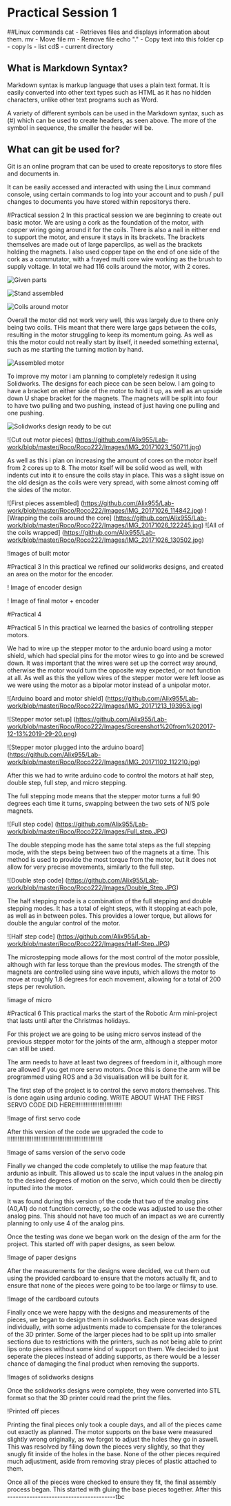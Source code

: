 # Practical Session 1

##Linux commands
cat - Retrieves files and displays information about them.
mv - Move file
rm - Remove file
echo "." - Copy text into this folder
cp - copy
ls - list
cd$ - current directory 

## What is Markdown Syntax?

Markdown syntax is markup language that uses a plain text format. It is easily converted into other text types such as HTML as it has no hidden characters, unlike other text programs such as Word.

A variety of different symbols can be used in the Markdown syntax, such as (#) which can be used to create headers, as seen above. The more of the symbol in sequence, the smaller the header will be.


## What can git be used for?

Git is an online program that can be used to create repositorys to store files and documents in. 

It can be easily accessed and interacted with using the Linux command console, using certain commands to log into your account and to push / pull changes to documents you have stored within repositorys there.



#Practical session 2
In this practical session we are beginning to create out basic motor. We are using a cork as the foundation of the motor, with copper wiring going around it for the coils. There is also a nail in either end to support the motor, and ensure it stays in its brackets. The brackets themselves are made out of large paperclips, as well as the brackets holding the magnets. I also used copper tape on the end of one side of the cork as a commutator, with a frayed multi core wire working as the brush to supply voltage. In total we had 116 coils around the motor, with 2 cores. 

![Given parts](https://github.com/Alix955/Lab-work/tree/master/Roco/Roco222/Images/IMG_20171005_113211.jpg)

![Stand assembled](https://github.com/Alix955/Lab-work/tree/master/Roco/Roco222/Images/IMG_20171005_120906.jpg)

![Coils around motor](https://github.com/Alix955/Lab-work/tree/master/Roco/Roco222/Images/IMG_20171005_122520.jpg)


Overall the motor did not work very well, this was largely due to there only being two coils. THis meant that there were large gaps between the coils, resulting in the motor struggling to keep its momentum going. As well as this the motor could not really start by itself, it needed something external, such as me starting the turning motion by hand. 

![Assembled motor](https://github.com/Alix955/Lab-work/tree/master/Roco/Roco222/Images/IMG_20171011_134358.jpg)

To improve my motor i am planning to completely redesign it using Solidworks. The designs for each piece can be seen below. I am going to have a bracket on either side of the motor to hold it up, as well as an upside down U shape bracket for the magnets. The magnets will be split into four to have two pulling and two pushing, instead of just having one pulling and one pushing.

![Solidworks design ready to be cut](https://github.com/Alix955/Lab-work/tree/master/Roco/Roco222/Images/IMG_20171019_120219.jpg)

![Cut out motor pieces] (https://github.com/Alix955/Lab-work/blob/master/Roco/Roco222/Images/IMG_20171023_150711.jpg)

As well as this i plan on increasing the amount of cores on the motor itself from 2 cores up to 8. The motor itself will be solid wood as well, with indents cut into it to ensure the coils stay in place. This was a slight issue on the old design as the coils were very spread, with some almost coming off the sides of the motor. 

![First pieces assembled] (https://github.com/Alix955/Lab-work/blob/master/Roco/Roco222/Images/IMG_20171026_114842.jpg)
![Wrapping the coils around the core] (https://github.com/Alix955/Lab-work/blob/master/Roco/Roco222/Images/IMG_20171026_122245.jpg)
![All of the coils wrapped] (https://github.com/Alix955/Lab-work/blob/master/Roco/Roco222/Images/IMG_20171026_130502.jpg)

!Images of built motor


#Practical 3
In this practical we refined our solidworks designs, and created an area on the motor for the encoder.

! Image of encoder design

! Image of final motor + encoder

#Practical 4






#Practical 5
In this practical we learned the basics of controlling stepper motors.

We had to wire up the stepper motor to the ardunio board using a motor shield, which had special pins for the motor wires to go into and be screwed down. It was important that the wires were set up the correct way around, otherwise the motor would turn the opposite way expected, or not function at all. As well as this the yellow wires of the stepper motor were left loose as we were using the motor as a bipolar motor instead of a unipolar motor. 

![Arduino board and motor shield] (https://github.com/Alix955/Lab-work/blob/master/Roco/Roco222/Images/IMG_20171213_193953.jpg)

![Stepper motor setup] (https://github.com/Alix955/Lab-work/blob/master/Roco/Roco222/Images/Screenshot%20from%202017-12-13%2019-29-20.png)

![Stepper motor plugged into the arduino board] (https://github.com/Alix955/Lab-work/blob/master/Roco/Roco222/Images/IMG_20171102_112210.jpg)


After this we had to write arduino code to control the motors at half step, double step, full step, and micro stepping. 

The full stepping mode means that the stepper motor turns a full 90 degrees each time it turns, swapping between the two sets of N/S pole magnets. 

![Full step code] (https://github.com/Alix955/Lab-work/blob/master/Roco/Roco222/Images/Full_step.JPG)

The double stepping mode has the same total steps as the full stepping mode, with the steps being between two of the magnets at a time. This method is used to provide the most torque from the motor, but it does not allow for very precise movements, similarly to the full step. 

![Double step code] (https://github.com/Alix955/Lab-work/blob/master/Roco/Roco222/Images/Double_Step.JPG)

The half stepping mode is a combination of the full stepping and double stepping modes. It has a total of eight steps, with it stopping at each pole, as well as in between poles. This provides a lower torque, but allows for double the angular control of the motor. 

![Half step code] (https://github.com/Alix955/Lab-work/blob/master/Roco/Roco222/Images/Half-Step.JPG)

The microstepping mode allows for the most control of the motor possible, although with far less torque than the previous modes. The strength of the magnets are controlled using sine wave inputs, which allows the motor to move at roughly 1.8 degrees for each movement, allowing for a total of 200 steps per revolution. 

!image of micro

#Practical 6
This practical marks the start of the Robotic Arm mini-project that lasts until after the Christmas holidays. 

For this project we are going to be using micro servos instead of the previous stepper motor for the joints of the arm, although a stepper motor can still be used. 

The arm needs to have at least two degrees of freedom in it, although more are allowed if you get more servo motors. Once this is done the arm will be programmed using ROS and a 3d visualisation will be built for it. 

The first step of the project is to control the servo motors themselves. This is done again using ardunio coding. WRITE ABOUT WHAT THE FIRST SERVO CODE DID HERE!!!!!!!!!!!!!!!!!!!!!!!!!!!

!Image of first servo code

After this version of the code we upgraded the code to !!!!!!!!!!!!!!!!!!!!!!!!!!!!!!!!!!!!!!!!!!!!!!!!!!!!!!!

!Image of sams version of the servo code

Finally we changed the code completely to utilise the map feature that ardunio as inbuilt. This allowed us to scale the input values in the analog pin to the desired degrees of motion on the servo, which could then be directly inputted into the motor.

It was found during this version of the code that two of the analog pins (A0,A1) do not function correctly, so the code was adjusted to use the other analog pins. This should not have too much of an impact as we are currently planning to only use 4 of the analog pins. 

Once the testing was done we began work on the design of the arm for the project. This started off with paper designs, as seen below. 

!Image of paper designs

After the measurements for the designs were decided, we cut them out using the provided cardboard to ensure that the motors actually fit, and to ensure that none of the pieces were going to be too large or flimsy to use. 

!Image of the cardboard cutouts

Finally once we were happy with the designs and measurements of the pieces, we began to design them in solidworks. Each piece was designed individually, with some adjustments made to compensate for the tolerances of the 3D printer. Some of the larger pieces had to be split up into smaller sections due to restrictions with the printers, such as not being able to print lips onto pieces without some kind of support on them. We decided to just seperate the pieces instead of adding supports, as there would be a lesser chance of damaging the final product when removing the supports. 

!Images of solidworks designs

Once the solidworks designs were complete, they were converted into STL format so that the 3D printer could read the print the files. 

!Printed off pieces

Printing the final pieces only took a couple days, and all of the pieces came out exactly as planned. The motor supports on the base were measured slightly wrong originally, as we forgot to adjust the holes they go in aswell. This was resolved by filing down the pieces very slightly, so that they snugly fit inside of the holes in the base. None of the other pieces required much adjustment, aside from removing stray pieces of plastic attached to them. 

Once all of the pieces were checked to ensure they fit, the final assembly process began. This started with gluing the base pieces together. After this ---------------------------------------tbc


